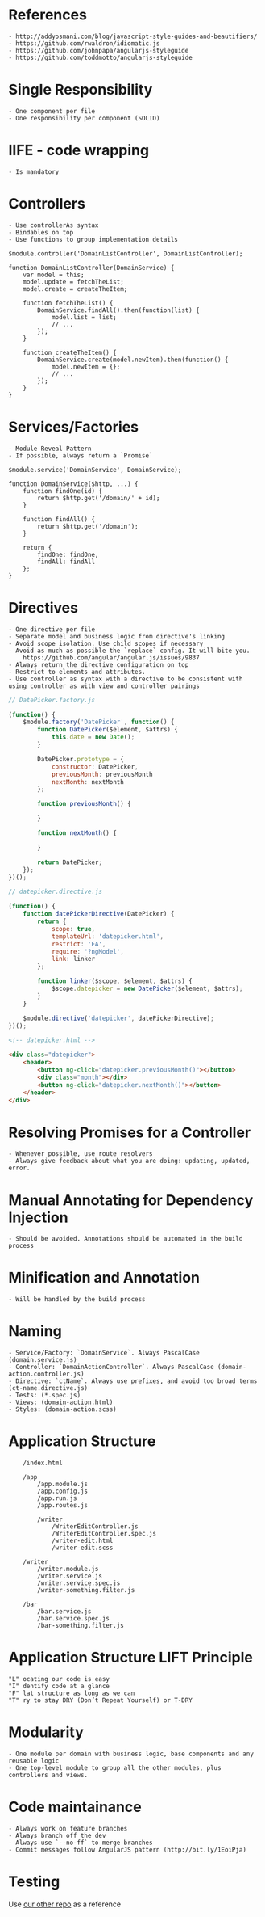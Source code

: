 # References

	- http://addyosmani.com/blog/javascript-style-guides-and-beautifiers/
	- https://github.com/rwaldron/idiomatic.js
	- https://github.com/johnpapa/angularjs-styleguide
	- https://github.com/toddmotto/angularjs-styleguide

# Single Responsibility

	- One component per file
	- One responsibility per component (SOLID)

# IIFE - code wrapping

	- Is mandatory

# Controllers

	- Use controllerAs syntax
	- Bindables on top
	- Use functions to group implementation details

```
$module.controller('DomainListController', DomainListController);

function DomainListController(DomainService) {
	var model = this;
	model.update = fetchTheList;
	model.create = createTheItem;

	function fetchTheList() {
		DomainService.findAll().then(function(list) {
			model.list = list;
			// ...
		});
	}

	function createTheItem() {
		DomainService.create(model.newItem).then(function() {
			model.newItem = {};
			// ...
		});
	}
}

```

# Services/Factories

	- Module Reveal Pattern
	- If possible, always return a `Promise`

```
$module.service('DomainService', DomainService);

function DomainService($http, ...) {
	function findOne(id) {
		return $http.get('/domain/' + id);
	}

	function findAll() {
		return $http.get('/domain');
	}

	return {
		findOne: findOne,
		findAll: findAll
	};
}

```

# Directives

	- One directive per file
	- Separate model and business logic from directive's linking
	- Avoid scope isolation. Use child scopes if necessary
	- Avoid as much as possible the `replace` config. It will bite you.
		https://github.com/angular/angular.js/issues/9837
	- Always return the directive configuration on top
	- Restrict to elements and attributes.
	- Use controller as syntax with a directive to be consistent with using controller as with view and controller pairings

```javascript
// DatePicker.factory.js

(function() {
	$module.factory('DatePicker', function() {
		function DatePicker($element, $attrs) {
			this.date = new Date();
		}

		DatePicker.prototype = {
			constructor: DatePicker,
			previousMonth: previousMonth
			nextMonth: nextMonth
		};

		function previousMonth() {

		}

		function nextMonth() {

		}

		return DatePicker;
	});
})();
```

```javascript
// datepicker.directive.js

(function() {
	function datePickerDirective(DatePicker) {
		return {
			scope: true,
			templateUrl: 'datepicker.html',
			restrict: 'EA',
			require: '?ngModel',
			link: linker
		};

		function linker($scope, $element, $attrs) {
			$scope.datepicker = new DatePicker($element, $attrs);
		}
	}

	$module.directive('datepicker', datePickerDirective);
})();
```

```html
<!-- datepicker.html -->

<div class="datepicker">
	<header>
		<button ng-click="datepicker.previousMonth()"></button>
		<div class="month"></div>
		<button ng-click="datepicker.nextMonth()"></button>
	</header>
</div>
```

# Resolving Promises for a Controller
	- Whenever possible, use route resolvers
	- Always give feedback about what you are doing: updating, updated, error.

# Manual Annotating for Dependency Injection
	- Should be avoided. Annotations should be automated in the build process

# Minification and Annotation
	- Will be handled by the build process

# Naming
	- Service/Factory: `DomainService`. Always PascalCase (domain.service.js)
	- Controller: `DomainActionController`. Always PascalCase (domain-action.controller.js)
	- Directive: `ctName`. Always use prefixes, and avoid too broad terms (ct-name.directive.js)
	- Tests: (*.spec.js)
	- Views: (domain-action.html)
	- Styles: (domain-action.scss)

# Application Structure

```
	/index.html

	/app
		/app.module.js
		/app.config.js
		/app.run.js
		/app.routes.js

		/writer
			/WriterEditController.js
			/WriterEditController.spec.js
			/writer-edit.html
			/writer-edit.scss

	/writer
		/writer.module.js
		/writer.service.js
		/writer.service.spec.js
		/writer-something.filter.js

	/bar
		/bar.service.js
		/bar.service.spec.js
		/bar-something.filter.js
```

# Application Structure LIFT Principle

	"L" ocating our code is easy
	"I" dentify code at a glance
	"F" lat structure as long as we can
	"T" ry to stay DRY (Don’t Repeat Yourself) or T-DRY

# Modularity

	- One module per domain with business logic, base components and any reusable logic
	- One top-level module to group all the other modules, plus controllers and views.

# Code maintainance

	- Always work on feature branches
	- Always branch off the dev
	- Always use `--no-ff` to merge branches
	- Commit messages follow AngularJS pattern (http://bit.ly/1EoiPja)

# Testing
	
Use [our other repo](https://github.com/contentools/angular-unit-testing) as a reference